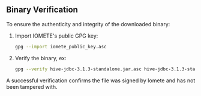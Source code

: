 ## Binary Verification

To ensure the authenticity and integrity of the downloaded binary:

1. Import IOMETE's public GPG key:
   ```bash
   gpg --import iomete_public_key.asc

2. Verify the binary, ex: 
    ```bash
   gpg --verify hive-jdbc-3.1.3-standalone.jar.asc hive-jdbc-3.1.3-standalone.jar

A successful verification confirms the file was signed by Iomete and has not been tampered with.